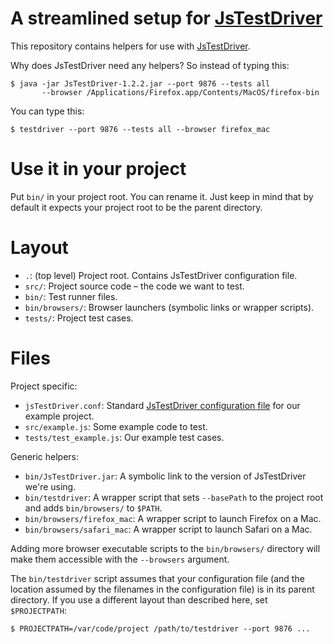 A streamlined setup for [JsTestDriver][]
========================================
This repository contains helpers for use with [JsTestDriver][].

Why does JsTestDriver need any helpers? So instead of typing this:

    $ java -jar JsTestDriver-1.2.2.jar --port 9876 --tests all
           --browser /Applications/Firefox.app/Contents/MacOS/firefox-bin

You can type this:

    $ testdriver --port 9876 --tests all --browser firefox_mac

Use it in your project
======================
Put `bin/` in your project root. You can rename it. Just keep in mind that by default it expects your project root to be the parent directory.

Layout
======

* `.`: (top level) Project root. Contains JsTestDriver configuration file.
* `src/`: Project source code – the code we want to test.
* `bin/`: Test runner files.
* `bin/browsers/`: Browser launchers (symbolic links or wrapper scripts).
* `tests/`: Project test cases.

Files
=====
Project specific:

* `jsTestDriver.conf`: Standard [JsTestDriver configuration file][ConfigFile] for our example project.
* `src/example.js`: Some example code to test.
* `tests/test_example.js`: Our example test cases.

Generic helpers:

* `bin/JsTestDriver.jar`: A symbolic link to the version of JsTestDriver we're using.
* `bin/testdriver`: A wrapper script that sets `--basePath` to the project root and adds `bin/browsers/` to `$PATH`.
* `bin/browsers/firefox_mac`: A wrapper script to launch Firefox on a Mac.
* `bin/browsers/safari_mac`: A wrapper script to launch Safari on a Mac.

Adding more browser executable scripts to the `bin/browsers/` directory will make them accessible with the `--browsers` argument.

The `bin/testdriver` script assumes that your configuration file (and the location assumed by the filenames in the configuration file) is in its parent directory. If you use a different layout than described here, set `$PROJECTPATH`:

    $ PROJECTPATH=/var/code/project /path/to/testdriver --port 9876 ...

[JsTestDriver]: http://code.google.com/p/js-test-driver/
[ConfigFile]: http://code.google.com/p/js-test-driver/wiki/ConfigurationFile
